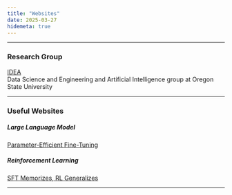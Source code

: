 ```yaml
---
title: "Websites"
date: 2025-03-27
hidemeta: true
---
```


--- 
### Research Group

[IDEA](https://research.engr.oregonstate.edu/idea/home)
<br>
Data Science and Engineering and Artificial Intelligence group at Oregon State University

---

### Useful Websites

##### Large Language Model

[Parameter-Efficient Fine-Tuning](https://grey-larch-40c.notion.site/Parameter-Efficient-Fine-Tuning-1985851ce82e805296a5c9e45ccd930b)

##### Reinforcement Learning

[SFT Memorizes, RL Generalizes](https://tianzhechu.com/SFTvsRL)

---